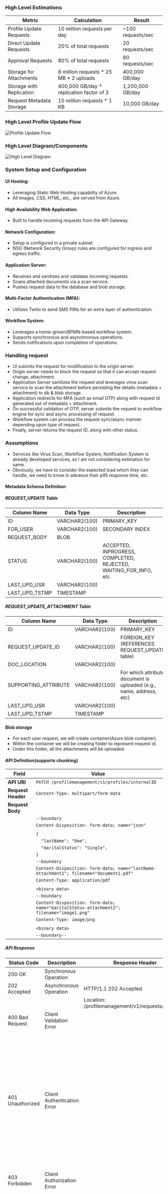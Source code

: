 ### High Level Estimations

| Metric                        | Calculation                                                                 | Result                  |
|-------------------------------|-----------------------------------------------------------------------------|-------------------------|
| Profile Update Requests       | 10 million requests per day                                                 | ~100 requests/sec       |
| Direct Update Requests        | 20% of total requests                                                       | 20 requests/sec         |
| Approval Requests             | 80% of total requests                                                       | 80 requests/sec         |
| Storage for Attachments       | 8 million requests * 25 MB * 2 uploads                                      | 400,000 GB/day          |
| Storage with Replication      | 400,000 GB/day * replication factor of 3                                     | 1,200,000 GB/day        |
| Request Metadata Storage      | 10 million requests * 1 KB                                                  | 10,000 GB/day           |

### High Level Profile Update Flow
![Profile Update Flow](./flow-profile-update.svg)

### High Level Diagram/Components
![High Level Diagram](./high-level-component.svg)

### System Setup and Configuration

#### UI Hosting:
- Leveraging Static Web Hosting capability of Azure.
- All images, CSS, HTML, etc., are served from Azure.

#### High Availability Web Application:
- Built to handle incoming requests from the API Gateway.

#### Network Configuration:
- Setup is configured in a private subnet.
- NSG (Network Security Group) rules are configured for ingress and egress traffic.

#### Application Server:
- Receives and sanitizes and validates incoming requests.
- Scans attached documents via a scan service.
- Pushes request data to the database and blob storage.

#### Multi-Factor Authentication (MFA):
- Utilizes Twilio to send SMS PINs for an extra layer of authentication.

#### Workflow System:
- Leverages a home-grown/BPMN-based workflow system.
- Supports synchronous and asynchronous operations.
- Sends notifications upon completion of operations.

### Handling request
- UI submits the request for modification to the origin server.
- Origin server needs to block the request so that it can accept request change, attachment.
- Application Server sanitizes the request and leverages virus scan service to scan the attachment before persisting the details (metadata + attachment) to db & blob storage.
- Application redirects for MFA (such as email OTP) along with request id generated out of metadata + attachment.
- On successful validation of OTP, server submits the request to workflow engine for sync and async processing of request.
- Workflow system can process the request sync/async manner depending upon type of request.
- Finally, server returns the request ID, along with other status.

### Assumptions
- Services like Virus Scan, Workflow System, Notification System is already developed services, so I am not considering estimation for same.
- Obviously, we have to consider the expected load which they can handle, we need to know in advance their p95 response time, etc.


#### Metadata Schema Definition

##### REQUEST_UPDATE Table

| Column Name       | Data Type         | Description                                      |
|-------------------|-------------------|--------------------------------------------------|
| ID                | VARCHAR2(100)     | PRIMARY_KEY                                      |
| FOR_USER          | VARCHAR2(100)     | SECONDARY INDEX                                  |
| REQUEST_BODY      | BLOB              |                                                  |
| STATUS            | VARCHAR2(100)     | ACCEPTED, INPROGRESS, COMPLETED, REJECTED, WAITING_FOR_INFO, etc |
| LAST_UPD_USR      | VARCHAR2(100)     |                                                  |
| LAST_UPD_TSTMP    | TIMESTAMP         |                                                  |

##### REQUEST_UPDATE_ATTACHMENT Table

| Column Name           | Data Type         | Description                                      |
|-----------------------|-------------------|--------------------------------------------------|
| ID                    | VARCHAR2(100)     | PRIMARY_KEY                                      |
| REQUEST_UPDATE_ID     | VARCHAR2(100)     | FOREIGN_KEY (REFERENCES REQUEST_UPDATE table)    |
| DOC_LOCATION          | VARCHAR2(100)     |                                                  |
| SUPPORTING_ATTRIBUTE  | VARCHAR2(100)     | For which attribute document is uploaded (e.g., name, address, etc) |
| LAST_UPD_USR          | VARCHAR2(100)     |                                                  |
| LAST_UPD_TSTMP        | TIMESTAMP         |                                                  |


#### Blob storage
- For each user request, we will create container(Azure blob container).
- Within the container we will be creating folder to represent request id.
- Under this folder, all the attachments will be uploaded.


#### API Definition(supports chunking)

| Field           | Value                                                                                       |
|-----------------|---------------------------------------------------------------------------------------------|
| **API URI**     | `PATCH /profilemanagement/v1/profiles/internalID`                                                          |
| **Request Header** | `Content-Type: multipart/form-data`                                                      |
| **Request Body**   |                                                                                          |
|                 | `--boundary`                                                                                |
|                 | `Content-Disposition: form-data; name="json"`                                               |
|                 |                                                                                             |
|                 | `{`                                                                                         |
|                 | `  "lastName": "Doe",`                                                                      |
|                 | `  "maritalStatus": "Single",`                                                              |
|                 | `}`                                                                                         |
|                 | `--boundary`                                                                                |
|                 | `Content-Disposition: form-data; name="lastName-Attachment1"; filename="document1.pdf"`              |
|                 | `Content-Type: application/pdf`                                                             |
|                 |                                                                                             |
|                 | `<binary data>`                                                                             |
|                 | `--boundary`                                                                                |
|                 | `Content-Disposition: form-data; name="maritalStatus-attachment2"; filename="image1.png"`                 |
|                 | `Content-Type: image/png`                                                                   |
|                 |                                                                                             |
|                 | `<binary data>`                                                                             |
|                 | `--boundary--`                                                                              |

##### API Response

| Status Code                  | Description                        | Response Header                                                                 | Response Body                                                                 |
|------------------------------|------------------------------------|-------------------------------------------------------------------------------|-------------------------------------------------------------------------------|
| 200 OK                       | Synchronous Operation              |                                                                               |                                                                               |
| 202 Accepted                 | Asynchronous Operation             | HTTP/1.1 202 Accepted                                                         |                                                                               |
|                              |                                    | Location: /profilemanagement/v1/requests/requestID                            |                                                                               |
| 400 Bad Request              | Client Validation Error            |                                                                               | {                                                                             |
|                              |                                    |                                                                               |   "error": {                                                                  |
|                              |                                    |                                                                               |     "code": "0977658587",                                                     |
|                              |                                    |                                                                               |     "message": "validation error"                                             |
|                              |                                    |                                                                               |   }                                                                           |
|                              |                                    |                                                                               | }                                                                             |
| 401 Unauthorized             | Client Authentication Error        |                                                                               | {                                                                             |
|                              |                                    |                                                                               |   "error": {                                                                  |
|                              |                                    |                                                                               |     "code": "0977658581",                                                     |
|                              |                                    |                                                                               |     "message": "User not authenticated"                                       |
|                              |                                    |                                                                               |   }                                                                           |
|                              |                                    |                                                                               | }                                                                             |
| 403 Forbidden                | Client Authorization Error         |                                                                               | {                                                                             |
|                              |                                    |                                                                               |   "error": {                                                                  |
|                              |                                    |                                                                               |     "code": "0977658580",                                                     |
|                              |                                    |                                                                               |     "message": "User not permitted to perform this operation"                 |
|                              |                                    |                                                                               |   }                                                                           |
|                              |                                    |                                                                               | }                                                                             |
| 500 Internal Server Error    | Server Side Error                  |                                                                               | {                                                                             |
|                              |                                    |                                                                               |   "error": {                                                                  |
|                              |                                    |                                                                               |     "code": "0977658579",                                                     |
|                              |                                    |                                                                               |     "message": "Issue occurred during operation."                             |
|                              |                                    |                                                                               |   }                                                                           |
|                              |                                    |                                                                               | }                                                                             |
| ...                          | ...                                | ...                                                                           | ...                                                                           |
##### API Idempotence
API is idempotent.

### Low Level Details

#### How do we identify if the request qualifies for sync or async operation?
- This is done by the workflow system which is already designed. At a high level, we just submit the `List<ChangedAttribute>` to the workflow in the following VO form:

  ```java
  class ChangedAttribute {
     private String attributeName;
     private String newAttributeValue;
     private List<String> supportingDocumentationLocations;
  }


- The workflow system has a list of rules which is configured to determine if a certain attribute change qualifies for an async operation.
- The workflow system has its own underlying architecture to handle requests, which I am limiting to an abstract level for this use case. The workflow system is configured with Aadhar system callback URI to send the response back in case of an async operation.
- Aadhar system callback URI updates the request status given the requestID and update profile data in DB eventually sends a notification to the user.
- For fallback mechanism, Aadhar system has background job to keep updating the request status & updates profile data by polling the workflow system.

#### How system is taking care of authorization aspect?
- The system has home grown RBAC roles and permissions. By default it allows the profile owner and admin with specific role + permission to allow the update.
- The java service layer takes care of authorization.

### Handling Requests as per Normal Condition

#### Total time per request

| Task                          | Details                                                                                       | Time Taken      |
|-------------------------------|-----------------------------------------------------------------------------------------------|-----------------|
| **At 1 Gbps Attachment Upload** |                                                                                             |                 |
| - Azure vm upload speed         | Typically between 1 Gbps to 10 Gbps, considering 1 Gbps speed (1000 Mbps)                     |                 |
| - 25 MB file                  | 25 MB * 8 = 200 Mb (megabits)                                                                 |                 |
| - Upload time                 | 200 Mb / 1000 Mbps = 0.2 sec                                                                  | 0.2 sec         |
| - Average 2 uploads per request | Total time for 2 uploads: 0.2 sec * 2 = 0.4 sec                                             | 0.4 sec         |
| **Metadata request update**   | Should be in milliseconds                                                                     | 100 ms          |
| **Sanitization of request**   | Should be in milliseconds                                                                     | 100 ms          |
| **Total time taken to handle a request with upload** | Sum of all tasks: 0.4 sec (uploads) + 100 ms (metadata) + 100 ms (sanitization) | ~1 sec          |

#### Minimum number of servers needed

Since its I/O bound request, as a rule we should consider 4:1 rule i.e 4 concurrent requests per core.
Again, it would vary based on other existing functionality being offered. From the below table I am choosing 8 cores which results in 3 servers. So, in normal circumstances as per the calculation 3 + 2 = 5 servers is good enough.

| CPU Cores per Server | Concurrent requests per Core   | Number of Servers Needed( ~= 80 requests/Concurrent requests per Core) |
|----------------------|--------------------------------|--------------------------|
| 16                   | 64                             | 2                        |
| 8                    | 32                             | 3                        |
| 4                    | 16                             | 5                        | 
| 2                    | 8                              | 10                       | 

#### Minimum number of Connections required per server(Connection Pool)

Based on above table, if we take 8 cores then we can concurrently handle 32 requests. So, DB connection of 32 must be required to handle incoming requests.
But DB operation wont take much time to perform the operation. So, we can keep 50 max connections as of now, rest of the figure will be cleared when we perform actual load testing using tools like JMeter.

#### How do we deploy?
- Code is written in a JEE complaint server(or any other language) with 50 http threads configured (32 + some buffer for 8 core CPU selected above)
- We can leverage Kubernetes for the deployment.


### High Scale Requirement of peak load(assuming 80 * 10 - 800 concurrent requests)
- We can consider auto scaling offered by K8s.
- With 3 servers we are able to 80 requests then we would required atleast 25 servers to handle 800 concurrent requests.

### Addressing Security Requirement
- Data at rest must be secured - we can leverage DB' TDE(Transparent Data Encryption) for same. OOTB Blob storage offers encryption using AES 256.
- Data in transit must be secured - We must leverage minimum TLS 1.2 for communication.
- The system should not let bad data to get into system - for this we must sanitize the request, leverage virusscan service, leverage OWASP libraries to sanitize the request.
- Allow only authenticated user to perform the operation - for this we are leveraging MFA of asking SMS pin.
- Allow only authorized user to perform the operation - the system has home grown RBAC rules to address same.
- Database secrets, etc must be stored in Vault.
- The audit aspect must be maintained.


### Purging Requirement
- The data can be purged or archived by moving the data into cold storage.
- The DB table can be further partitioned based on month or year.

### Observability
- System is addressing the observability usecases by having proper logging mechanism and central log repository and alerting rules.

### Quality Aspects
- System must cover unit testcases and integration testcases. They should be automated as much as possible.
- Branching strategy must be clearly defined, proper CI - CD pipeline must be setup for faster delivery.

### High Availability Aspects
- We can keep the system replicated in two or more availability zone, only one will be active at time, others will be in stand-by mode.
- The DB can be synced in async manner.
- The blob storage is ZRS enabled, if required we can enable Geo-ZRS as well.
- If the situation demands we can also deploy the instance more than one region considering data sovereignty aspects.

